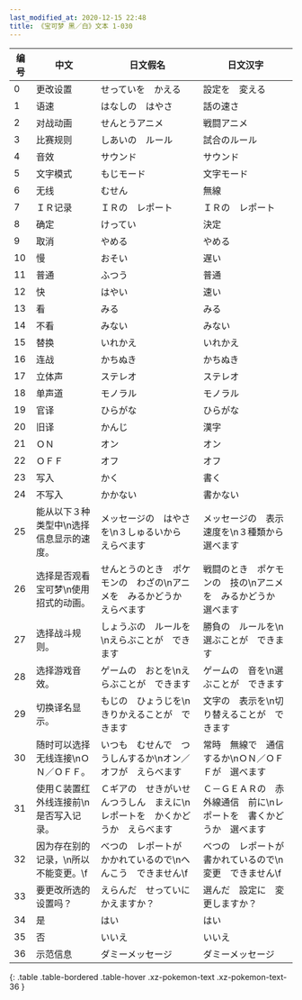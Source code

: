 ```yaml
---
last_modified_at: 2020-12-15 22:48
title: 《宝可梦 黑／白》文本 1-030
---
```

| 编号 | 中文 | 日文假名 | 日文汉字 |
| ---- | ---- | ---- | --- |
| 0 | 更改设置 | せっていを　かえる | 設定を　変える |
| 1 | 语速 | はなしの　はやさ | 話の速さ |
| 2 | 对战动画 | せんとうアニメ | 戦闘アニメ |
| 3 | 比赛规则 | しあいの　ルール | 試合のルール |
| 4 | 音效 | サウンド | サウンド |
| 5 | 文字模式 | もじモード | 文字モード |
| 6 | 无线 | むせん | 無線 |
| 7 | ＩＲ记录 | ＩＲの　レポート | ＩＲの　レポート |
| 8 | 确定 | けってい | 決定 |
| 9 | 取消 | やめる | やめる |
| 10 | 慢 | おそい | 遅い |
| 11 | 普通 | ふつう | 普通 |
| 12 | 快 | はやい | 速い |
| 13 | 看 | みる | みる |
| 14 | 不看 | みない | みない |
| 15 | 替换 | いれかえ | いれかえ |
| 16 | 连战 | かちぬき | かちぬき |
| 17 | 立体声 | ステレオ | ステレオ |
| 18 | 单声道 | モノラル | モノラル |
| 19 | 官译 | ひらがな | ひらがな |
| 20 | 旧译 | かんじ | 漢字 |
| 21 | ＯＮ | オン | オン |
| 22 | ＯＦＦ | オフ | オフ |
| 23 | 写入 | かく | 書く |
| 24 | 不写入 | かかない | 書かない |
| 25 | 能从以下３种类型中\n选择信息显示的速度。 | メッセージの　はやさを\n３しゅるいから　えらべます | メッセージの　表示速度を\n３種類から　選べます |
| 26 | 选择是否观看宝可梦\n使用招式的动画。 | せんとうのとき　ポケモンの　わざの\nアニメを　みるかどうか　えらべます | 戦闘のとき　ポケモンの　技の\nアニメを　みるかどうか　選べます |
| 27 | 选择战斗规则。 | しょうぶの　ルールを\nえらぶことが　できます | 勝負の　ルールを\n選ぶことが　できます |
| 28 | 选择游戏音效。 | ゲームの　おとを\nえらぶことが　できます | ゲームの　音を\n選ぶことが　できます |
| 29 | 切换译名显示。 | もじの　ひょうじを\nきりかえることが　できます | 文字の　表示を\n切り替えることが　できます |
| 30 | 随时可以选择无线连接\nＯＮ／ＯＦＦ。 | いつも　むせんで　つうしんするか\nオン／オフが　えらべます | 常時　無線で　通信するか\nＯＮ／ＯＦＦが　選べます |
| 31 | 使用Ｃ装置红外线连接前\n是否写入记录。 | Ｃギアの　せきがいせんつうしん　まえに\nレポートを　かくかどうか　えらべます | Ｃ－ＧＥＡＲの　赤外線通信　前に\nレポートを　書くかどうか　選べます |
| 32 | 因为存在别的记录，\n所以不能变更。\f | べつの　レポートが　かかれているので\nへんこう　できません\f | べつの　レポートが　書かれているので\n変更　できません\f |
| 33 | 要更改所选的设置吗？ | えらんだ　せっていに　かえますか？ | 選んだ　設定に　変更しますか？ |
| 34 | 是 | はい | はい |
| 35 | 否 | いいえ | いいえ |
| 36 | 示范信息 | ダミーメッセージ | ダミーメッセージ |
{: .table .table-bordered .table-hover .xz-pokemon-text .xz-pokemon-text-36 }